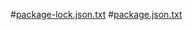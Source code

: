 #[package-lock.json.txt](https://github.com/in-update-id/BRImo./files/10837397/package-lock.json.txt)
#[package.json.txt](https://github.com/in-update-id/BRImo./files/10837398/package.json.txt)



